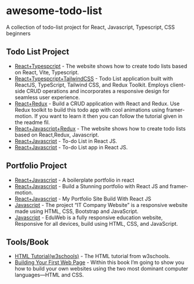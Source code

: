 # awesome-todo-list
A collection of todo-list project for React, Javascript, Typescript, CSS beginners


## Todo List Project
* [React+Typespcript](https://github.com/RoboticsAndCloud/TodoListWeb) - The website shows how to create todo lists based on React, Vite, Typescript.
* [React+Typespcript+TailwindCSS](https://github.com/hdawod1/todo-list) - Todo List application built with ReactJS, TypeScript, Tailwind CSS, and Redux Toolkit. Employs client-side CRUD operations and incorporates a responsive design for seamless user experience.
* [React+Redux](https://github.com/codebucks27/React-Redux-Todo-App) - Build a CRUD application with React and Redux. Use Redux toolkit to build this todo app with cool animations using framer-motion. If you want to learn it then you can follow the tutorial given in the readme fil.
* [React+Javascript+Redux](https://github.com/TechnicalShree/Simple-Todo-App-using-React-Redux) - The website shows how to create todo lists based on React,Redux, Javascript.
* [React+Javascript](https://github.com/MatheusCavini/ReactJS-ToDoList) - To-do List in React JS.
* [React+Javascript](https://github.com/gbopola/todolist-app-react-js) - To-do List app in React JS.

## Portfolio Project
* [React+Javascript](https://github.com/shloksomani/react-portfolio) - A boilerplate portfolio in react
* [React+Javascript](https://github.com/codebucks27/React-Portfolio-starter-code-files) - Build a Stunning portfolio with React JS and framer-motion.
* [React+Javascript](https://github.com/19sajib/portfolio) - My Portfolio Site Build With React JS
* [Javascript](https://github.com/Priyansh42/IT-Company-Website) - The project “IT Company Website” is a responsive website made using HTML, CSS, Bootstrap and JavaScript.
* [Javascript](https://github.com/codewithsadee/eduweb) - EduWeb is a fully responsive education website, Responsive for all devices, build using HTML, CSS, and JavaScript.

## Tools/Book
* [HTML Tutorial(w3schools)](https://www.w3schools.com/tags/tag_comment.asp) - The HTML tutorial from w3schools.
* [Building Your First Web Page](https://learn.shayhowe.com/html-css/building-your-first-web-page/) - Within this book I’m going to show you how to build your own websites using the two most dominant computer languages—HTML and CSS.


